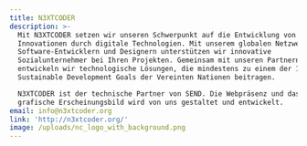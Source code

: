 ```yaml
---
title: N3XTCODER
description: >-
  Mit N3XTCODER setzen wir unseren Schwerpunkt auf die Entwicklung von sozialen
  Innovationen durch digitale Technologien. Mit unserem globalen Netzwerk von
  Software-Entwicklern und Designern unterstützen wir innovative
  Sozialunternehmer bei Ihren Projekten. Gemeinsam mit unseren Partnern
  entwickeln wir technologische Lösungen, die mindestens zu einem der 17
  Sustainable Development Goals der Vereinten Nationen beitragen.

  N3XTCODER ist der technische Partner von SEND. Die Webpräsenz und das
  grafische Erscheinungsbild wird von uns gestaltet und entwickelt.
email: info@n3xtcoder.org
link: 'http://n3xtcoder.org/'
image: /uploads/nc_logo_with_background.png
---
```


